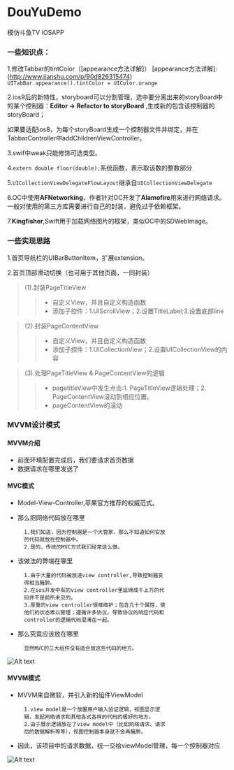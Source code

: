 # DouYuDemo
模仿斗鱼TV IOSAPP

### 一些知识点：
1.修改Tabbar的tintColor（[appearance方法详解]）
[appearance方法详解]:(http://www.jianshu.com/p/90d826315474)
`UITabBar.appearance().tintColor = UIColor.orange`<br>

2.ios9后的新特性，storyboard可以分割管理，选中要分离出来的storyBoard中的某个控制器：**Editor -> Refactor to storyBoard** ,生成新的包含该控制器的storyBoard；<br>

如果要适配ios8，为每个storyBoard生成一个控制器文件并绑定，并在TabbarController中addChildrenViewController。<br>

3.swif中weak只能修饰可选类型。

4.`extern double floor(double);`系统函数，表示取该数的整数部分

5.`UICollectionViewDelegateFlowLayout`继承自`UICollectionViewDelegate`

6.OC中使用**AFNetworking**，作者针对OC开发了**Alamofire**用来进行网络请求。一般对使用的第三方库需要进行自己的封装，避免过于依赖框架。

7.**Kingfisher**,Swift用于加载网络图片的框架，类似OC中的SDWebImage。


### 一些实现思路 
1.首页导航栏的UIBarButtonItem，扩展extension。<br>

2.首页顶部滑动切换（也可用于其他页面，一同封装）
>(1).封装PageTitleView<br>
>>* 自定义View，并且自定义构造函数
>>* 添加子控件：1.UIScrollView；2.设置TitleLabel;3.设置底部line

>(2).封装PageContentView<br>
>>* 自定义View，并且自定义构造函数
>>* 添加子控件：1.UICollectionView；2.设置UICollectionView的内容

>(3).处理PageTitleView & PageContentView的逻辑
>>* pagetitleView中发生点击:1. PageTitleView逻辑处理；2. PageContentView滚动到相应位置。
>>* pageContentView的滚动



### MVVM设计模式

#### MVVM介绍
* 前面环境配置完成后，我们要请求首页数据
* 数据请求在哪里发送了<br>

#### MVC模式
* Model-View-Controller,苹果官方推荐的权威范式。
* 那么把网络代码放在哪里<br>

        1.我们知道，因为控制器是一个大管家，那么不知道如何安放
        的代码就放在控制器中。
        2.是的，传统的MVC方式我们经常这么做。
        
* 该做法的弊端在哪里<br>

        1.由于大量的代码被放进view controller,导致控制器变    
        得相当臃肿。
        2.在ios开发中有的view controller里延绵成千上万的代
        码并不是前所未见的。
        3.厚重的view controller很难维护；包含几十个属性，使
        他们的状态难以管理；遵循许多协议。导致协议的响应代码和
        controller的逻辑代码混淆在一起。
        
* 那么究竟应该放在哪里<br>

        显然MVC的三大组件没有适合放这些代码的地方。
        
![Alt text](http://ow7i1tw26.bkt.clouddn.com/MVC.png)

#### MVVM模式
* MVVM来自微软，并引入新的组件ViewModel<br>
           
        1.view model是一个放置用户输入验证逻辑，视图显示逻 
        辑，发起网络请求和其他各式各样的代码的极好的地方。
        2.由于展示逻辑放在了view model中（比如网络请求、请求
        后的数据解析等等），视图控制器本身就不会再臃肿。

* 因此，该项目中的请求数据，统一交给viewModel管理，每一个控制器对应        
        
![Alt text](http://ow7i1tw26.bkt.clouddn.com/MVVM.png)